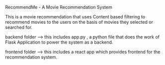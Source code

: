 RecommendMe - A Movie Recommendation System

This is a movie recommendation that uses Content based filtering to recommend movies to the users on the basis of movies they selected or searched for.

backend folder
--> this includes app.py , a python file that does the work of Flask Application to power the system as a backend.

frontend folder
--> this includes a react app which provides frontend for the recommendation system.
